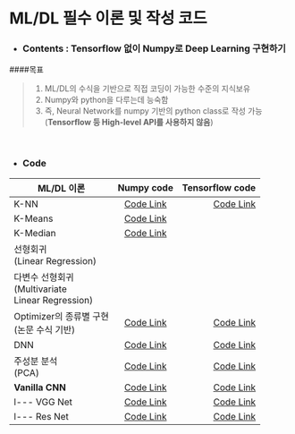 # ML/DL 필수 이론 및 작성 코드


- ### Contents : Tensorflow 없이 Numpy로 Deep Learning 구현하기
####목표
>1. ML/DL의 수식을 기반으로 직접 코딩이 가능한 수준의 지식보유 <br>
>2. Numpy와 python을 다루는데 능숙함 <br>
>3. 즉, Neural Network를 numpy 기반의 python class로 작성 가능<br> 
    (**Tensorflow 등 High-level API를 사용하지 않음**)

<br>

- ### Code<br>

| ML/DL 이론 | Numpy code | Tensorflow code |
|---|:---:|---:|
| K-NN | [Code Link](https://github.com/Deepstroy/resume/blob/master/Machine%20Learning%20Algorithm%20(KNN%2C%20Kmeans%2C%20DNN%2C%20CNN%2C%20RNN%2C%20etc...)/K-NN/KNN_numpy.ipynb) | [Code Link]() |
| K-Means | [Code Link](https://google.com) |  |
| K-Median | [Code Link](https://google.com) |  |
| 선형회귀<br>(Linear Regression) |   |   |
| 다변수 선형회귀<br>(Multivariate<br>Linear Regression) |  |  |
| Optimizer의 종류별 구현<br> (논문 수식 기반)| [Code Link](https://google.com)  | [Code Link](https://google.com)  |
| DNN | [Code Link](https://google.com) | [Code Link](https://google.com) |
| 주성분 분석<br>(PCA) | [Code Link](https://google.com) | [Code Link](https://google.com) |
| __Vanilla CNN__ | [Code Link](https://google.com) | [Code Link](https://google.com) |
| l--- VGG Net | [Code Link](https://google.com) | [Code Link](https://google.com) |
| l--- Res Net | [Code Link](https://google.com) | [Code Link](https://google.com) |
